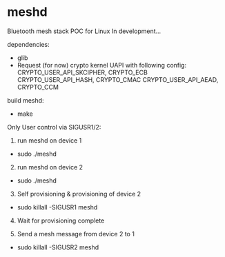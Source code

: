 # meshd
Bluetooth mesh stack POC for Linux
In development...

dependencies:
- glib
- Request (for now) crypto kernel UAPI with following config:
CRYPTO_USER_API_SKCIPHER, CRYPTO_ECB
CRYPTO_USER_API_HASH, CRYPTO_CMAC
CRYPTO_USER_API_AEAD, CRYPTO_CCM


build meshd:
- make


Only User control via SIGUSR1/2:

1. run meshd on device 1
- sudo ./meshd

2. run meshd on device 2
- sudo ./meshd

3. Self provisioning & provisioning of device 2
- sudo killall -SIGUSR1 meshd

4. Wait for provisioning complete

5. Send a mesh message from device 2 to 1
- sudo killall -SIGUSR2 meshd
